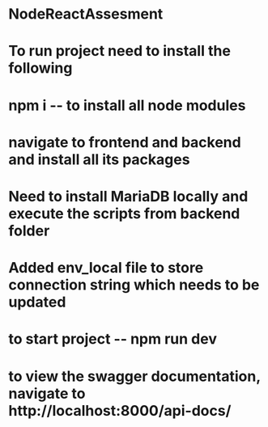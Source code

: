 # NodeReactAssesment

# To run project need to install the following

# npm i -- to install all node modules

# navigate to frontend and backend and install all its packages

# Need to install MariaDB locally and execute the scripts from backend folder

# Added env_local file to store connection string which needs to be updated

# to start project -- npm run dev

# to view the swagger documentation, navigate to http://localhost:8000/api-docs/
